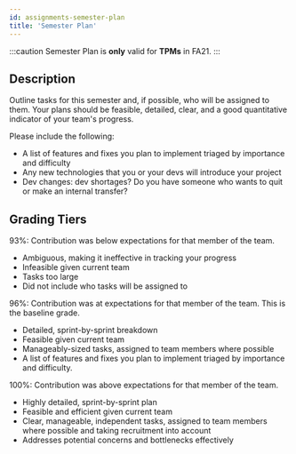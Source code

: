 ```yaml
---
id: assignments-semester-plan
title: 'Semester Plan'
---
```


:::caution
Semester Plan is **only** valid for **TPMs** in FA21.
:::

## Description

Outline tasks for this semester and, if possible, who will be assigned to them.
Your plans should be feasible, detailed, clear, and a good quantitative indicator of your team's progress.

Please include the following:

- A list of features and fixes you plan to implement triaged by importance and difficulty
- Any new technologies that you or your devs will introduce your project
- Dev changes: dev shortages? Do you have someone who wants to quit or make an internal transfer?

## Grading Tiers

93%: Contribution was below expectations for that member of the team.

- Ambiguous, making it ineffective in tracking your progress
- Infeasible given current team
- Tasks too large
- Did not include who tasks will be assigned to

96%: Contribution was at expectations for that member of the team. This is the baseline grade.

- Detailed, sprint-by-sprint breakdown
- Feasible given current team
- Manageably-sized tasks, assigned to team members where possible
- A list of features and fixes you plan to implement triaged by importance and difficulty.

100%: Contribution was above expectations for that member of the team.

- Highly detailed, sprint-by-sprint plan
- Feasible and efficient given current team
- Clear, manageable, independent tasks, assigned to team members where possible and taking recruitment into account
- Addresses potential concerns and bottlenecks effectively
